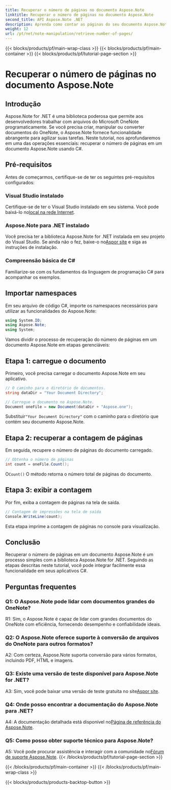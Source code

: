 ```yaml
---
title: Recuperar o número de páginas no documento Aspose.Note
linktitle: Recuperar o número de páginas no documento Aspose.Note
second_title: API Aspose.Note .NET
description: Aprenda como contar as páginas do seu documento Aspose.Note usando C#. Siga nosso guia passo a passo para fácil integração.
weight: 12
url: /pt/net/note-manipulation/retrieve-number-of-pages/
---
```


{{< blocks/products/pf/main-wrap-class >}}
{{< blocks/products/pf/main-container >}}
{{< blocks/products/pf/tutorial-page-section >}}

# Recuperar o número de páginas no documento Aspose.Note

## Introdução

Aspose.Note for .NET é uma biblioteca poderosa que permite aos desenvolvedores trabalhar com arquivos do Microsoft OneNote programaticamente. Se você precisa criar, manipular ou converter documentos do OneNote, o Aspose.Note fornece funcionalidade abrangente para agilizar suas tarefas. Neste tutorial, nos aprofundaremos em uma das operações essenciais: recuperar o número de páginas em um documento Aspose.Note usando C#.

## Pré-requisitos

Antes de começarmos, certifique-se de ter os seguintes pré-requisitos configurados:

### Visual Studio instalado

Certifique-se de ter o Visual Studio instalado em seu sistema. Você pode baixá-lo no[local na rede Internet](https://visualstudio.microsoft.com/).

### Aspose.Note para .NET instalado

 Você precisa ter a biblioteca Aspose.Note for .NET instalada em seu projeto do Visual Studio. Se ainda não o fez, baixe-o no[Aspor site](https://releases.aspose.com/note/net/) e siga as instruções de instalação.

### Compreensão básica de C#

Familiarize-se com os fundamentos da linguagem de programação C# para acompanhar os exemplos.

## Importar namespaces

Em seu arquivo de código C#, importe os namespaces necessários para utilizar as funcionalidades do Aspose.Note:

```csharp
using System.IO;
using Aspose.Note;
using System;
```

Vamos dividir o processo de recuperação do número de páginas em um documento Aspose.Note em etapas gerenciáveis:

## Etapa 1: carregue o documento

Primeiro, você precisa carregar o documento Aspose.Note em seu aplicativo.

```csharp
// O caminho para o diretório de documentos.
string dataDir = "Your Document Directory";

// Carregue o documento no Aspose.Note.
Document oneFile = new Document(dataDir + "Aspose.one");
```

 Substituir`"Your Document Directory"` com o caminho para o diretório que contém seu documento Aspose.Note.

## Etapa 2: recuperar a contagem de páginas

Em seguida, recupere o número de páginas do documento carregado.

```csharp
// Obtenha o número de páginas
int count = oneFile.Count();
```

 O`Count()` O método retorna o número total de páginas do documento.

## Etapa 3: exibir a contagem

Por fim, exiba a contagem de páginas na tela de saída.

```csharp
// Contagem de impressões na tela de saída
Console.WriteLine(count);
```

Esta etapa imprime a contagem de páginas no console para visualização.

## Conclusão

Recuperar o número de páginas em um documento Aspose.Note é um processo simples com a biblioteca Aspose.Note for .NET. Seguindo as etapas descritas neste tutorial, você pode integrar facilmente essa funcionalidade em seus aplicativos C#.

## Perguntas frequentes

### Q1: O Aspose.Note pode lidar com documentos grandes do OneNote?

R1: Sim, o Aspose.Note é capaz de lidar com grandes documentos do OneNote com eficiência, fornecendo desempenho e confiabilidade ideais.

### Q2: O Aspose.Note oferece suporte à conversão de arquivos do OneNote para outros formatos?

A2: Com certeza, Aspose.Note suporta conversão para vários formatos, incluindo PDF, HTML e imagens.

### Q3: Existe uma versão de teste disponível para Aspose.Note for .NET?

 A3: Sim, você pode baixar uma versão de teste gratuita no site[Aspor site](https://releases.aspose.com/).

### Q4: Onde posso encontrar a documentação do Aspose.Note para .NET?

 A4: A documentação detalhada está disponível no[Página de referência do Aspose.Note](https://reference.aspose.com/note/net/).

### Q5: Como posso obter suporte técnico para Aspose.Note?

 A5: Você pode procurar assistência e interagir com a comunidade no[Fórum de suporte Aspose.Note](https://forum.aspose.com/c/note/28).
{{< /blocks/products/pf/tutorial-page-section >}}

{{< /blocks/products/pf/main-container >}}
{{< /blocks/products/pf/main-wrap-class >}}

{{< blocks/products/products-backtop-button >}}
